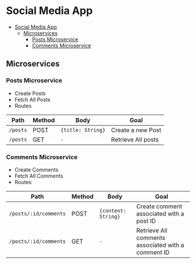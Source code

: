 # Social Media App

- [Social Media App](#social-media-app)
  - [Microservices](#microservices)
    - [Posts Microservice](#posts-microservice)
    - [Comments Microservice](#comments-microservice)

## Microservices

### Posts Microservice

- Create Posts
- Fetch All Posts
- Routes

| Path     | Method | Body              | Goal               |
| -------- | ------ | ----------------- | ------------------ |
| `/posts` | POST   | `{title: String}` | Create a new Post  |
| `/posts` | GET    | `-`               | Retrieve All posts |


### Comments Microservice

- Create Comments
- Fetch All Comments
- Routes

| Path                  | Method | Body                | Goal                                               |
| --------------------- | ------ | ------------------- | -------------------------------------------------- |
| `/posts/:id/comments` | POST   | `{content: String}` | Create comment associated with a post ID           |
| `/posts/:id/comments` | GET    | `-`                 | Retrieve All comments associated with a comment ID |


